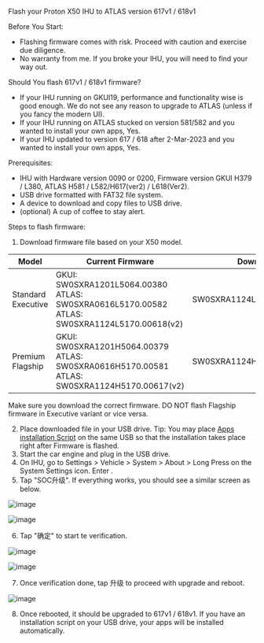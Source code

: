 Flash your Proton X50 IHU to ATLAS version 617v1 / 618v1

Before You Start:
- Flashing firmware comes with risk. Proceed with caution and exercise due diligence.
- No warranty from me. If you broke your IHU, you will need to find your way out. 

Should You flash 617v1 / 618v1 firmware?
- If your IHU running on GKUI19, performance and functionality wise is good enough. We do not see any reason to upgrade to ATLAS (unless if you fancy the modern UI).
- If your IHU running on ATLAS stucked on version 581/582 and you wanted to install your own apps, Yes.
- If your IHU updated to version 617 / 618 after 2-Mar-2023 and you wanted to install your own apps, Yes.

Prerequisites:
- IHU with Hardware version 0090 or 0200, Firmware version GKUI H379 / L380, ATLAS H581 / L582/H617(ver2) / L618(Ver2).
- USB drive formatted with FAT32 file system.
- A device to download and copy files to USB drive.
- (optional) A cup of coffee to stay alert. 

Steps to flash firmware:
1. Download firmware file based on your X50 model.

| Model              | Current Firmware           | Download |
|--------------------|----------------------------|----------|
| Standard<br />Executive | GKUI: SW0SXRA1201L5064.00380 <br />ATLAS: SW0SXRA0616L5170.00582 <br />ATLAS: SW0SXRA1124L5170.00618(v2) | SW0SXRA1124L5170.00618(v1)   |
| Premium<br />Flagship   | GKUI: SW0SXRA1201H5064.00379 <br />ATLAS: SW0SXRA0616H5170.00581 <br />ATLAS: SW0SXRA1124H5170.00617(v2) | SW0SXRA1124H5170.00617(v1)   |

Make sure you download the correct firmware. DO NOT flash Flagship firmware in Executive variant or vice versa. 

2. Place downloaded file in your USB drive. Tip: You may place [Apps installation Script](https://github.com/xeon1989/Proton-X50-APK-Installer-ATLAS) on the same USB so that the installation takes place right after Firmware is flashed. 
3. Start the car engine and plug in the USB drive.
4. On IHU, go to Settings > Vehicle > System > About > Long Press on the System Settings icon. Enter <xxxxxx>.
5. Tap "SOC升级". If everything works, you should see a similar screen as below.
  
  ![image](https://user-images.githubusercontent.com/17538895/231667654-104b03aa-1b35-4aaa-8307-b939205f6a76.png)
  
  ![image](https://user-images.githubusercontent.com/17538895/231677754-d8075407-4130-4236-b1c3-21ac3dd3aed6.png)
  
6. Tap "确定" to start te verification. 
  
  ![image](https://user-images.githubusercontent.com/17538895/231677926-2c75366f-52f9-4938-a58a-79d4ac74ce95.png)

  ![image](https://user-images.githubusercontent.com/17538895/231667748-b3181a3c-7442-4e15-95ce-db3b259c11b0.png)
  
7. Once verification done, tap 升级 to proceed with upgrade and reboot.
  
  ![image](https://user-images.githubusercontent.com/17538895/231679709-4212f199-98b8-4ee9-9378-c4a64acedd10.png)
  
8. Once rebooted, it should be upgraded to 617v1 / 618v1. If you have an installation script on your USB drive, your apps will be installed automatically.  

